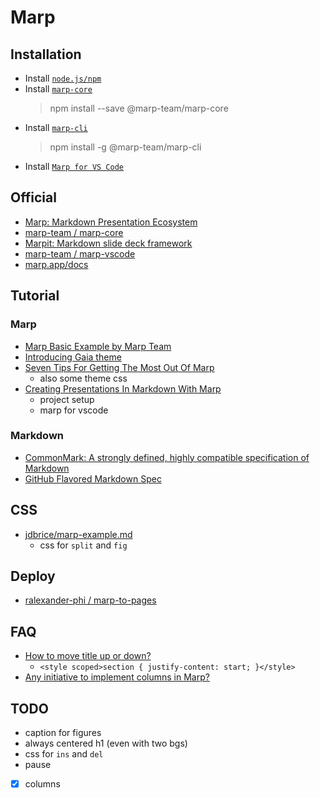# Marp

## Installation
- Install [`node.js/npm`](https://nodejs.org/en/)
- Install [`marp-core`](https://www.npmjs.com/package/@marp-team/marp-core)
  > npm install --save @marp-team/marp-core
- Install [`marp-cli`](https://github.com/marp-team/marp-cli)
  > npm install -g @marp-team/marp-cli
- Install [`Marp for VS Code`](https://marketplace.visualstudio.com/items?itemName=marp-team.marp-vscode)

## Official
- [Marp: Markdown Presentation Ecosystem](https://marp.app/#get-started)
- [marp-team / marp-core](https://github.com/marp-team/marp-core)
- [Marpit: Markdown slide deck framework](https://marpit.marp.app/)
- [marp-team / marp-vscode](https://github.com/marp-team/marp-vscode)
- [marp.app/docs](https://marp.app/docs)

## Tutorial
### Marp
- [Marp Basic Example by Marp Team](https://speakerdeck.com/yhatt/marp-basic-example)
- [Introducing Gaia theme](https://www.mina.moe/wp-content/uploads/2019/01/MarpGaiaExample.pdf)
- [Seven Tips For Getting The Most Out Of Marp](https://www.hashbangcode.com/article/seven-tips-getting-most-out-marp#using-images)
  - also some theme css
- [Creating Presentations In Markdown With Marp](https://www.hashbangcode.com/article/creating-presentations-markdown-marp)
  - project setup
  - marp for vscode

### Markdown
- [CommonMark: A strongly defined, highly compatible specification of Markdown](https://commonmark.org/)
- [GitHub Flavored Markdown Spec](https://github.github.com/gfm/)

## CSS
- [jdbrice/marp-example.md](https://gist.github.com/jdbrice/3478cbf98acfd936f9e32d645376ebe5)
  - css for `split` and `fig`

## Deploy
- [ralexander-phi / marp-to-pages](https://github.com/ralexander-phi/marp-to-pages)
## FAQ
- [How to move title up or down?](https://github.com/marp-team/marp-core/issues/177)
  - `<style scoped>section { justify-content: start; }</style>`
- [Any initiative to implement columns in Marp?](https://github.com/orgs/marp-team/discussions/192)

## TODO
- caption for figures
- always centered h1 (even with two bgs)
- css for `ins` and `del`
- pause
- [x] columns